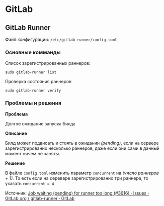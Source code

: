 # GitLab

## GitLab Runner

Файл конфигурации: `/etc/gitlab-runner/config.toml`

### Основные комманды

Список зарегистрированных раннеров:

```shell
sudo gitlab-runner list
```

Проверка состояния раннеров:

```shell
sudo gitlab-runner verify
```

### Проблемы и решения

**Проблема**

Долгое ожидание запуска билда

**Описание**

Билд может подвисать и стоять в ожидании *(pending)*, если на сервере зарегистрированно несколько раннеров, даже если они сами в данный момент ничем не заняты.

**Решение**

В файле `config.toml` изменить параметр `concurrent` на *(число раннеров + 1)*. То есть если на серевере зарегистрированно три раннера, то указать `concurrent = 4`

Источник: [Job waiting (pending) for runner too long (#3616) · Issues · GitLab.org / gitlab-runner · GitLab](https://gitlab.com/gitlab-org/gitlab-runner/-/issues/3616)
